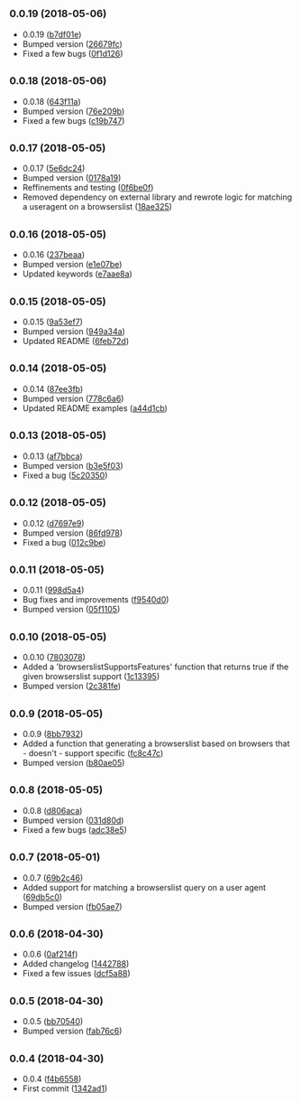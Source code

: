<a name="0.0.19"></a>
## <small>0.0.19 (2018-05-06)</small>

* 0.0.19 ([b7df01e](https://github.com/wessberg/browserslist-generator/commit/b7df01e))
* Bumped version ([26679fc](https://github.com/wessberg/browserslist-generator/commit/26679fc))
* Fixed a few bugs ([0f1d126](https://github.com/wessberg/browserslist-generator/commit/0f1d126))



<a name="0.0.18"></a>
## <small>0.0.18 (2018-05-06)</small>

* 0.0.18 ([643f11a](https://github.com/wessberg/browserslist-generator/commit/643f11a))
* Bumped version ([76e209b](https://github.com/wessberg/browserslist-generator/commit/76e209b))
* Fixed a few bugs ([c19b747](https://github.com/wessberg/browserslist-generator/commit/c19b747))



<a name="0.0.17"></a>
## <small>0.0.17 (2018-05-05)</small>

* 0.0.17 ([5e6dc24](https://github.com/wessberg/browserslist-generator/commit/5e6dc24))
* Bumped version ([0178a19](https://github.com/wessberg/browserslist-generator/commit/0178a19))
* Reffinements and testing ([0f6be0f](https://github.com/wessberg/browserslist-generator/commit/0f6be0f))
* Removed dependency on external library and rewrote logic for matching a useragent on a browserslist ([18ae325](https://github.com/wessberg/browserslist-generator/commit/18ae325))



<a name="0.0.16"></a>
## <small>0.0.16 (2018-05-05)</small>

* 0.0.16 ([237beaa](https://github.com/wessberg/browserslist-generator/commit/237beaa))
* Bumped version ([e1e07be](https://github.com/wessberg/browserslist-generator/commit/e1e07be))
* Updated keywords ([e7aae8a](https://github.com/wessberg/browserslist-generator/commit/e7aae8a))



<a name="0.0.15"></a>
## <small>0.0.15 (2018-05-05)</small>

* 0.0.15 ([9a53ef7](https://github.com/wessberg/browserslist-generator/commit/9a53ef7))
* Bumped version ([949a34a](https://github.com/wessberg/browserslist-generator/commit/949a34a))
* Updated README ([6feb72d](https://github.com/wessberg/browserslist-generator/commit/6feb72d))



<a name="0.0.14"></a>
## <small>0.0.14 (2018-05-05)</small>

* 0.0.14 ([87ee3fb](https://github.com/wessberg/browserslist-generator/commit/87ee3fb))
* Bumped version ([778c6a6](https://github.com/wessberg/browserslist-generator/commit/778c6a6))
* Updated README examples ([a44d1cb](https://github.com/wessberg/browserslist-generator/commit/a44d1cb))



<a name="0.0.13"></a>
## <small>0.0.13 (2018-05-05)</small>

* 0.0.13 ([af7bbca](https://github.com/wessberg/browserslist-generator/commit/af7bbca))
* Bumped version ([b3e5f03](https://github.com/wessberg/browserslist-generator/commit/b3e5f03))
* Fixed a bug ([5c20350](https://github.com/wessberg/browserslist-generator/commit/5c20350))



<a name="0.0.12"></a>
## <small>0.0.12 (2018-05-05)</small>

* 0.0.12 ([d7697e9](https://github.com/wessberg/browserslist-generator/commit/d7697e9))
* Bumped version ([86fd978](https://github.com/wessberg/browserslist-generator/commit/86fd978))
* Fixed a bug ([012c9be](https://github.com/wessberg/browserslist-generator/commit/012c9be))



<a name="0.0.11"></a>
## <small>0.0.11 (2018-05-05)</small>

* 0.0.11 ([998d5a4](https://github.com/wessberg/browserslist-generator/commit/998d5a4))
* Bug fixes and improvements ([f9540d0](https://github.com/wessberg/browserslist-generator/commit/f9540d0))
* Bumped version ([05f1105](https://github.com/wessberg/browserslist-generator/commit/05f1105))



<a name="0.0.10"></a>
## <small>0.0.10 (2018-05-05)</small>

* 0.0.10 ([7803078](https://github.com/wessberg/browserslist-generator/commit/7803078))
* Added a 'browserslistSupportsFeatures' function that returns true if the given browserslist support  ([1c13395](https://github.com/wessberg/browserslist-generator/commit/1c13395))
* Bumped version ([2c381fe](https://github.com/wessberg/browserslist-generator/commit/2c381fe))



<a name="0.0.9"></a>
## <small>0.0.9 (2018-05-05)</small>

* 0.0.9 ([8bb7932](https://github.com/wessberg/browserslist-generator/commit/8bb7932))
* Added a function that generating a browserslist based on browsers that - doesn't - support specific  ([fc8c47c](https://github.com/wessberg/browserslist-generator/commit/fc8c47c))
* Bumped version ([b80ae05](https://github.com/wessberg/browserslist-generator/commit/b80ae05))



<a name="0.0.8"></a>
## <small>0.0.8 (2018-05-05)</small>

* 0.0.8 ([d806aca](https://github.com/wessberg/browserslist-generator/commit/d806aca))
* Bumped version ([031d80d](https://github.com/wessberg/browserslist-generator/commit/031d80d))
* Fixed a few bugs ([adc38e5](https://github.com/wessberg/browserslist-generator/commit/adc38e5))



<a name="0.0.7"></a>
## <small>0.0.7 (2018-05-01)</small>

* 0.0.7 ([69b2c46](https://github.com/wessberg/browserslist-generator/commit/69b2c46))
* Added support for matching a browserslist query on a user agent ([69db5c0](https://github.com/wessberg/browserslist-generator/commit/69db5c0))
* Bumped version ([fb05ae7](https://github.com/wessberg/browserslist-generator/commit/fb05ae7))



<a name="0.0.6"></a>
## <small>0.0.6 (2018-04-30)</small>

* 0.0.6 ([0af214f](https://github.com/wessberg/browserslist-generator/commit/0af214f))
* Added changelog ([1442788](https://github.com/wessberg/browserslist-generator/commit/1442788))
* Fixed a few issues ([dcf5a88](https://github.com/wessberg/browserslist-generator/commit/dcf5a88))



<a name="0.0.5"></a>
## <small>0.0.5 (2018-04-30)</small>

* 0.0.5 ([bb70540](https://github.com/wessberg/browserslist-generator/commit/bb70540))
* Bumped version ([fab76c6](https://github.com/wessberg/browserslist-generator/commit/fab76c6))



<a name="0.0.4"></a>
## <small>0.0.4 (2018-04-30)</small>

* 0.0.4 ([f4b6558](https://github.com/wessberg/browserslist-generator/commit/f4b6558))
* First commit ([1342ad1](https://github.com/wessberg/browserslist-generator/commit/1342ad1))




